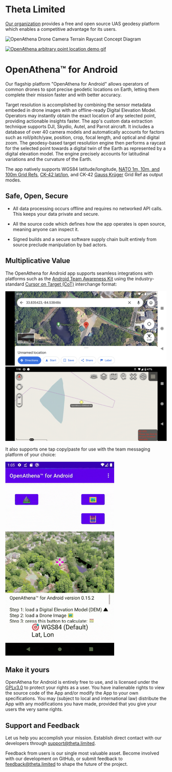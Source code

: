 # Theta Limited

[Our organization](https://theta.limited/) provides a free and open source UAS geodesy platform which enables a competitive advantage for its users.

<img width="540" alt="OpenAthena Drone Camera Terrain Raycast Concept Diagram" src="https://github.com/mkrupczak3/OpenAthena/raw/main/assets/OpenAthena_Concept_Diagram.png">

<a href="https://github.com/Theta-Limited/OpenAthenaAndroid"><img width="330" alt="OpenAthena arbitrary point location demo gif" src="https://raw.githubusercontent.com/Theta-Limited/OpenAthenaAndroid/master/assets/tap_to_locate_demo_small.gif"></a>

# OpenAthena™ for Android

Our flagship platform "OpenAthena for Android" allows operators of common drones to spot precise geodetic locations on Earth, letting them complete their mission faster and with better accuracy.

Target resolution is accomplished by combining the sensor metadata embeded in drone images with an offline-ready Digital Elevation Model. Operators may instantly obtain the exact location of any selected point, providing actionable insights faster. The app's custom data extraction technique supports DJI, Skydio, Autel, and Parrot aircraft. It includes a database of over 40 camera models and automatically accounts for factors such as roll/pitch/yaw, position, crop, focal length, and optical and digital zoom. The geodesy-based target resolution engine then performs a raycast for the selected point towards a digital twin of the Earth as represented by a digital elevation model. The engine precisely accounts for latitudinal variations and the curvature of the Earth.

The app natively supports WGS84 latitude/longitude, [NATO 1m, 10m, and 100m Grid Refs](https://en.wikipedia.org/wiki/Military_Grid_Reference_System), [CK-42 lat/lon](https://en.wikipedia.org/wiki/SK-42_reference_system), and CK-42 [Gauss Krüger](https://desktop.arcgis.com/en/arcmap/latest/map/projections/gauss-kruger.htm) Grid Ref as output modes.

## Safe, Open, Secure

* All data processing occurs offline and requires no networked API calls. This keeps your data private and secure.

* All the source code which defines how the app operates is open source, meaning anyone can inspect it.

* Signed builds and a secure software supply chain built entirely from source preclude manipulation by bad actors.

## Multiplicative Value

The OpenAthena for Android app supports seamless integrations with platforms such as the [Android Team Awareness Kit](https://en.wikipedia.org/wiki/Android_Team_Awareness_Kit) using the industry-standard [Cursor on Target (CoT)](https://www.mitre.org/sites/default/files/pdf/09_4937.pdf) interchange format:

<img width="586" alt="OpenAthena for Android DJI_0419.JPG target shown in Google Maps satellite view" src="https://raw.githubusercontent.com/Theta-Limited/OpenAthenaAndroid/master/assets/0419_maps_screenshot.png">

<img width="586" alt="OpenAthena for Android triggers a waypoint to show in Android Team Awarness Kit at the calculated location" src="https://raw.githubusercontent.com/Theta-Limited/OpenAthenaAndroid/master/assets/ATAK_OpenAthena_CoT_Demo_landscape.png">


It also supports one tap copy/paste for use with the team messaging platform of your choice:

<img width="340" alt="Gif showing text copied to clipboard toast after taping on results box" src="https://raw.githubusercontent.com/Theta-Limited/OpenAthenaAndroid/master/assets/TextCopiedOptimized.gif">

## Make it yours

OpenAthena for Android is entirely free to use, and is licensed under the [GPLv3.0](https://www.gnu.org/licenses/gpl-3.0.en.html) to protect your rights as a user. You have inalienable rights to view the source code of the App and/or modify the App to your own specifications. You may (subject to local and international law) distribute the App with any modifications you have made, provided that you give your users the very same rights.

## Support and Feedback

Let us help you accomplish your mission. Establish direct contact with our developers through <a href="mailto:support@theta.limited?subject=My Question about OpenAthena" data-type="mailto" data-id="mailto:support@theta.limited?subject=My Question about OpenAthena">support@theta.limited</a>.

Feedback from users is our single most valuable asset. Become involved with our development on GitHub, or submit feedback to <a href="mailto:feedback@theta.limited?subject=My Feedback on OpenAthena" data-type="mailto" data-id="mailto:feedback@theta.limited?subject=My Feedback on OpenAthena">feedback@theta.limited</a> to shape the future of the project.
